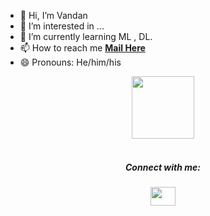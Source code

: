 - 👋 Hi, I’m Vandan 
- 👀 I’m interested in ...
- 🌱 I’m currently learning ML , DL.
- 📫 How to reach me **[Mail Here](mailto:vandan11patel@gmail.com)**
- 😄 Pronouns: He/him/his
<div id="header" align="center">
  <img src="https://media.giphy.com/media/M9gbBd9nbDrOTu1Mqx/giphy.gif" width="100"/>
</div>

<!---
patelvandan11/patelvandan11 is a ✨ special ✨ repository because its `README.md` (this file) appears on your GitHub profile.
You can click the Preview link to take a look at your changes.
--->
<br>

<h5 align="center">Connect with me:</h5>
<p align="center">
<a href="https://www.linkedin.com/in/patelvandan11" target="blank"><img align="center" src="https://raw.githubusercontent.com/rahuldkjain/github-profile-readme-generator/master/src/images/icons/Social/linked-in-alt.svg" alt="" height="30" width="40" /></a>

</p>
